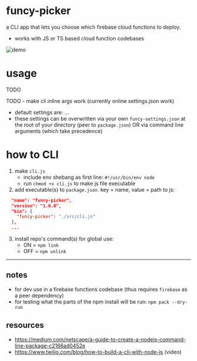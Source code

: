 # funcy-picker

a CLI app that lets you choose which firebase cloud functions to deploy.

-   works with JS or TS based cloud function codebases

![demo](./demo.gif)

# usage

TODO

TODO - make cli inline args work (currently online settings.json work)

-   default settings are:
    ...
-   these settings can be overwritten via your own `funcy-settings.json` at the root of your directory (peer to `package.json`) OR via command line arguments (which take precedence)

# how to CLI

1. make `cli.js`
    - include env shebang as first line: `#!/usr/bin/env node`
    - run `chmod +x cli.js` to make js file executable
2. add executable(s) to `package.json`. key = name, value = path to js:

```json
  "name": "funcy-picker",
  "version": "1.0.0",
  "bin": {
    "funcy-picker": "./src/cli.js"
  },
  ...
```

3. install repo's command(s) for global use:
    - ON = `npm link`
    - OFF = `npm unlink`

---

## notes

-   for dev use in a firebase functions codebase (thus requires `firebase` as a peer dependency)
-   for testing what the parts of the npm install will be run:
    `npm pack --dry-run`

## resources

-   https://medium.com/netscape/a-guide-to-create-a-nodejs-command-line-package-c2166ad0452e
-   https://www.twilio.com/blog/how-to-build-a-cli-with-node-js (video)
